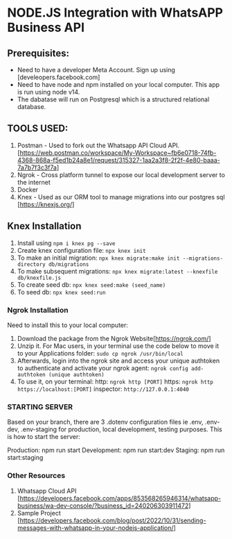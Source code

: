 # NODE.JS Integration with WhatsAPP Business API

## Prerequisites:

- Need to have a developer Meta Account. Sign up using [develeopers.facebook.com]
- Need to have node and npm installed on your local computer. This app is run using node v14.
- The dabatase will run on Postgresql which is a structured relational database.

## TOOLS USED:

1. Postman - Used to fork out the Whatsapp API Cloud API. [https://web.postman.co/workspace/My-Workspace~fb6e0718-74fb-4368-868a-f5ed1b24a8e1/request/315327-1aa2a3f8-2f2f-4e80-baaa-7a7b7f3c3f7a]
2. Ngrok - Cross platform tunnel to expose our local development server to the internet
3. Docker
4. Knex - Used as our ORM tool to manage migrations into our postgres sql [https://knexjs.org/]

## Knex Installation

1. Install using `npm i knex pg --save`
2. Create knex configuration file: `npx knex init`
3. To make an initial migration: `npx knex migrate:make init --migrations-directory db/migrations`
4. To make subsequent migrations: `npx knex migrate:latest --knexfile db/knexfile.js`
5. To create seed db: `npx knex seed:make (seed_name)`
6. To seed db: `npx knex seed:run`

### Ngrok Installation

Need to install this to your local computer:

1. Download the package from the Ngrok Website[https://ngrok.com/]
2. Unzip it. For Mac users, in your terminal use the code below to move it to your Applications folder:
   `sudo cp ngrok /usr/bin/local`
3. Afterwards, login into the ngrok site and access your unique authtoken to authenticate and activate your ngrok agent:
   `ngrok config add-authtoken (unique authtoken)`
4. To use it, on your terminal:
   http: `ngrok http [PORT]`
   https: `ngrok http https://localhost:[PORT]`
   inspector: `http://127.0.0.1:4040`

### STARTING SERVER

Based on your branch, there are 3 .dotenv configuration files ie .env, .env-dev, .env-staging for production, local development, testing purposes. This is how to start the server:

Production: npm run start
Development: npm run start:dev
Staging: npm run start:staging

### Other Resources

1. Whatsapp Cloud API [https://developers.facebook.com/apps/853568265946314/whatsapp-business/wa-dev-console/?business_id=240206303911472]
2. Sample Project [https://developers.facebook.com/blog/post/2022/10/31/sending-messages-with-whatsapp-in-your-nodejs-application/]
